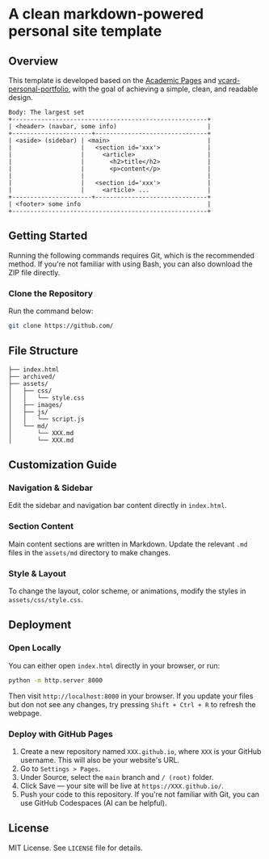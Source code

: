 # A clean markdown-powered personal site template

## Overview
This template is developed based on the [Academic Pages](https://github.com/academicpages/academicpages.github.io.git) and [vcard-personal-portfolio](https://github.com/codewithsadee/vcard-personal-portfolio.git), with the goal of achieving a simple, clean, and readable design.

```
Body: The largest set
+------------------------------------------------------+
| <header> (navbar, some info)                         |
+----------------------+-------------------------------+
| <aside> (sidebar) | <main>                           |
|                   |   <section id='xxx'>             |
|                   |     <article>                    |
|                   |       <h2>title</h2>             |
|                   |       <p>content</p>             |
|                   |                                  |
|                   |   <section id='xxx'>             |
|                   |     <article> ...                |
+----------------------+-------------------------------+
| <footer> some info                                   |
+------------------------------------------------------+
```

## Getting Started

Running the following commands requires Git, which is the recommended method. If you're not familiar with using Bash, you can also download the ZIP file directly.


### Clone the Repository

Run the command below:

```bash
git clone https://github.com/
```


## File Structure
```
├── index.html  
├── archived/           
├── assets/
│   ├── css/
│   │   └── style.css 
│   ├── images/     
│   ├── js/
│   │   └── script.js      
│   └── md/     
│       └── XXX.md
│       └── XXX.md              
```

## Customization Guide

### Navigation & Sidebar
Edit the sidebar and navigation bar content directly in `index.html`.

### Section Content
Main content sections are written in Markdown. Update the relevant `.md` files in the `assets/md` directory to make changes.

### Style & Layout
To change the layout, color scheme, or animations, modify the styles in `assets/css/style.css`.

## Deployment

### Open Locally
You can either open `index.html` directly in your browser, or run:

```bash
python -m http.server 8000
```
Then visit `http://localhost:8000` in your browser. If you update your files but don not see any changes, try pressing `Shift + Ctrl + R` to refresh the webpage.

### Deploy with GitHub Pages
1. Create a new repository named `XXX.github.io`, where `XXX` is your GitHub username. This will also be your website's URL.
1. Go to `Settings > Pages`.
1. Under Source, select the `main` branch and `/ (root)` folder.
1. Click Save — your site will be live at `https://XXX.github.io/`.
1. Push your code to this repository. If you're not familiar with Git, you can use GitHub Codespaces (AI can be helpful).


## License
MIT License. See `LICENSE` file for details.

